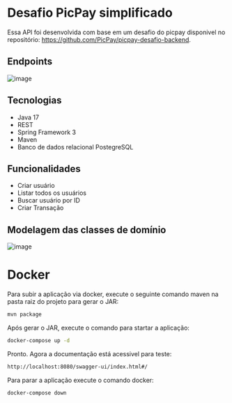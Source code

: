 
# Desafio PicPay simplificado

Essa API foi desenvolvida com base em um desafio do picpay disponivel no repositório: https://github.com/PicPay/picpay-desafio-backend.




## Endpoints
![image](https://github.com/Gabrielv7/desafio-pic-pay/assets/53438847/fa0553e8-bc19-41fc-8484-38978e47907d)




## Tecnologias

- Java 17
- REST
- Spring Framework 3
- Maven
- Banco de dados relacional PostegreSQL




## Funcionalidades
- Criar usuário
- Listar todos os usuários
- Buscar usuário por ID
- Criar Transação


## Modelagem das classes de domínio
![image](https://github.com/Gabrielv7/desafio-pic-pay/assets/53438847/fb0defde-3c94-458d-8898-75d9a4e0b22c)

# Docker

Para subir a aplicação via docker, execute o seguinte comando maven na pasta raiz do projeto para gerar o JAR:

```bash
mvn package
```
Após gerar o JAR, execute o comando para startar a aplicação:
```bash
docker-compose up -d
```
Pronto. Agora a documentação está acessivel para teste:
```bash
http://localhost:8080/swagger-ui/index.html#/
```
Para parar a aplicação execute o comando docker:
```bash
docker-compose down

